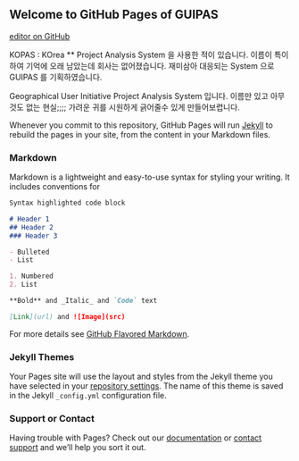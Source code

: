 ## Welcome to GitHub Pages of GUIPAS

[editor on GitHub](https://github.com/raymondlore/guipas/edit/master/index.md)

KOPAS : KOrea ** Project Analysis System 을 사용한 적이 있습니다.
이름이 특이하여 기억에 오래 남았는데 회사는 없어졌습니다.
재미삼아 대응되는 System 으로 GUIPAS 를 기획하였습니다.

Geographical User Initiative Project Analysis System 입니다.
이름만 있고 아무것도 없는 현실;;;;
가려운 귀를 시원하게 긁어줄수 있게 만들어보렵니다.



Whenever you commit to this repository, GitHub Pages will run [Jekyll](https://jekyllrb.com/) to rebuild the pages in your site, from the content in your Markdown files.

### Markdown

Markdown is a lightweight and easy-to-use syntax for styling your writing. It includes conventions for

```markdown
Syntax highlighted code block

# Header 1
## Header 2
### Header 3

- Bulleted
- List

1. Numbered
2. List

**Bold** and _Italic_ and `Code` text

[Link](url) and ![Image](src)
```

For more details see [GitHub Flavored Markdown](https://guides.github.com/features/mastering-markdown/).

### Jekyll Themes

Your Pages site will use the layout and styles from the Jekyll theme you have selected in your [repository settings](https://github.com/raymondlore/guipas/settings). The name of this theme is saved in the Jekyll `_config.yml` configuration file.

### Support or Contact

Having trouble with Pages? Check out our [documentation](https://help.github.com/categories/github-pages-basics/) or [contact support](https://github.com/contact) and we’ll help you sort it out.
